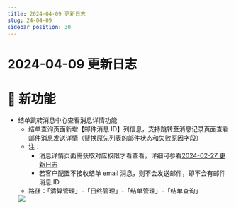 ```yaml
---
title: 2024-04-09 更新日志
slug: 24-04-09
sidebar_position: 30
---
```



# 2024-04-09 更新日志

# 🎉 新功能

- 结单跳转消息中心查看消息详情功能
    - 结单查询页面新增【邮件消息 ID】列信息，支持跳转至消息记录页面查看邮件消息发送详情（替换原先列表的邮件状态和失败原因字段）
    - 注：
        - 消息详情页面需获取对应权限才看查看，详细可参看[2024-02-27 更新日志](OLtJwKibti9EH5kkmLYc4G6PnPg)
        - 若客户配置不接收结单 email 消息，则不会发送邮件，即不会有邮件消息 ID
    - 路径：「清算管理」-「日终管理」-「结单管理」-「结单查询」
    <img src="/assets/BOUHbKpN5omDLOxVb01clq25nBb.png" src-width="3208" src-height="692" align="center"/>

